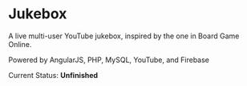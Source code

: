 Jukebox
=======

A live multi-user YouTube jukebox, inspired by the one in Board Game Online.

Powered by AngularJS, PHP, MySQL, YouTube, and Firebase

Current Status: **Unfinished**